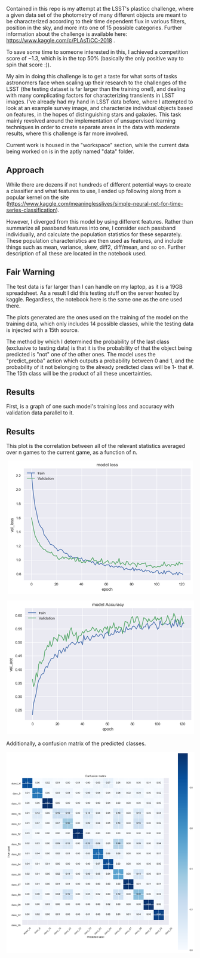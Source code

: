 Contained in this repo is my attempt at the LSST's plasticc challenge, where a given data set of the photometry of many different objects are meant to be characterized according to their time dependent flux in various filters, position in the sky, and more into one of 15 possible categories. Further information about the challenge is available here: https://www.kaggle.com/c/PLAsTiCC-2018 . 


To save some time to someone interested in this, I achieved a competition score of ~1.3, which is in the top 50% (basically the only positive way to spin that score :)).  

My aim in doing this challenge is to get a taste for what sorts of tasks astronomers face when scaling up their research to the challenges of the LSST (the testing dataset is far larger than the training one!), and dealing with many complicating factors for characterizing transients in LSST images. I've already had my hand in LSST data before, where I attempted to look at an example survey image, and characterize individual objects based on features, in the hopes of distinguishing stars and galaxies. This task mainly revolved around the implementation of unsupervised learning techniques in order to create separate areas in the data with moderate results, where this challenge is far more involved. 

Current work is housed in the "workspace" section, while the current data being worked on is in the aptly named "data" folder. 



Approach
--------

While there are dozens if not hundreds of different potential ways to create a classifier and what features to use, I ended up following along from a popular kernel on the site (https://www.kaggle.com/meaninglesslives/simple-neural-net-for-time-series-classification). 

However, I diverged from this model by using different features. Rather than summarize all passband features into one, I consider each passband individually, and calculate the population statistics for these separately. These population characteristics are then used as features, and include things such as mean, variance, skew, diff2, diff/mean, and so on. Further description of all these are located in the notebook used. 



Fair Warning
------------

The test data is far larger than I can handle on my laptop, as it is a 19GB spreadsheet. As a result I did this testing stuff on the server hosted by kaggle. Regardless, the notebook here is the same one as the one used there. 

The plots generated are the ones used on the training of the model on the training data, which only includes 14 possible classes, while the testing data is injected with a 15th source. 

The method by which I determined the probability of the last class (exclusive to testing data) is that it is the probability of that the object being predicted is "not" one of the other ones. The model uses the "predict_proba" action which outputs a probability between 0 and 1, and the probability of it not belonging to the already predicted class will be 1- that #. The 15th class will be the product of all these uncertainties. 


Results
-------


First, is a graph of one such model's training loss and accuracy with validation data parallel to it. 



Results
-------


This plot is the correlation between all of the relevant statistics averaged over n games to the current game, as a function of n. 

<center>

![Project](https://github.com/nkasmanoff/plasticc_challenge/blob/master/modelloss.png)


</center>

<center>

![Project](https://github.com/nkasmanoff/plasticc_challenge/blob/master/modelacc.png)


</center>



Additionally, a confusion matrix of the predicted classes. 


<center>

![Project](https://github.com/nkasmanoff/plasticc_challenge/blob/master/conmat.png)


</center>




